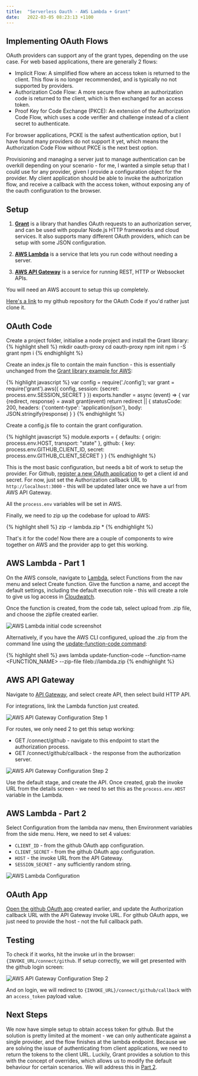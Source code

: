 ```yaml
---
title:  "Serverless Oauth - AWS Lambda + Grant"
date:   2022-03-05 08:23:13 +1100
---
```


## Implementing OAuth Flows

OAuth providers can support any of the grant types, depending on the use case. For web based applications, there are generally 2 flows:
- Implicit Flow: A simplified flow where an access token is returned to the client. This flow is no longer recommended, and is typically no not supported by providers.
- Authorization Code Flow: A more secure flow where an authorization code is returned to the client, which is then exchanged for an access token. 
- Proof Key for Code Exchange (PKCE): An extension of the Authorization Code Flow, which uses a code verifier and challenge instead of a client secret to authenticate.

For browser applications, PCKE is the safest authentication option, but I have found many providers do not support it yet, which means the Authorization Code Flow without PKCE is the next best option.

Provisioning and managing a server just to manage authentication can be overkill depending on your scenario - for me, I wanted a simple setup that I could use for any provider, given I provide a configuration object for the provider. My client application should be able to invoke the authorization flow, and receive a callback with the access token, without exposing any of the oauth configuration to the browser.

## Setup

1. **[Grant][grant]** is a library that handles OAuth requests to an authorization server, and can be used with popular Node.js HTTP frameworks and cloud services. It also supports many different OAuth providers, which can be setup with some JSON configuration.

2. **[AWS Lambda][aws-lambda]** is a service that lets you run code without needing a server.

3. **[AWS API Gateway][aws-api-gateway]** is a service for running REST, HTTP or Websocket APIs.

You will need an AWS account to setup this up completely.

[Here's a link](https://github.com/mattmorton/aws-lambda-oauth-proxy) to my github repository for the OAuth Code if you'd rather just clone it.

## OAuth Code

Create a project folder, initialise a node project and install the Grant library:
{% highlight shell %}
mkdir oauth-proxy
cd oauth-proxy
npm init
npm i -S grant
npm i
{% endhighlight %}

Create an index.js file to contain the main function - this is essentially unchanged from the [Grant library example for AWS][grant-aws-example]:

{% highlight javascript %}
var config = require('./config');
var grant = require('grant').aws({
  config, session: {secret: process.env.SESSION_SECRET }
})
exports.handler = async (event) => {
  var {redirect, response} = await grant(event)
  return redirect || {
    statusCode: 200,
    headers: {'content-type': 'application/json'},
    body: JSON.stringify(response)
  }
}
{% endhighlight %}

Create a config.js file to contain the grant configuration.

{% highlight javascript %}
module.exports = {
  defaults: {
    origin: process.env.HOST,
    transport: "state"
  },
  github: {
    key: process.env.GITHUB_CLIENT_ID,
    secret: process.env.GITHUB_CLIENT_SECRET
  }
}
{% endhighlight %}

This is the most basic configuration, but needs a bit of work to setup the provider. For Github,
[register a new OAuth application][github-new-oauth-application] to get a client id and secret. For now, just set the Authorization callback URL to `http://localhost:3000` - this will be updated later once we have a url from AWS API Gateway. 

All the `process.env` variables will be set in AWS.

Finally, we need to zip up the codebase for upload to AWS:

{% highlight shell %}
zip -r lambda.zip *
{% endhighlight %}

That's it for the code! Now there are a couple of components to wire together on AWS and the provider app to get this working. 

## AWS Lambda - Part 1

On the AWS console, navigate to [Lambda][aws-console-lambda], select Functions from the nav menu and select Create function. Give the function a name, and accept the default settings, including the default execution role - this will create a role to give us log access in [Cloudwatch][aws-console-cloudwatch].

Once the function is created, from the code tab, select upload from .zip file, and choose the zipfile created earlier. 

![AWS Lambda initial code screenshot](/assets/aws_lambda_init_code.png)

Alternatively, if you have the AWS CLI configured, upload the .zip from the command line using the [update-function-code command][aws-cli-update-function-code]:

{% highlight shell %}
aws lambda update-function-code --function-name <FUNCTION_NAME> --zip-file fileb://lambda.zip
{% endhighlight %}

## AWS API Gateway

Navigate to [API Gateway][aws-console-api-gateway], and select create API, then select build HTTP API. 

For integrations, link the Lambda function just created. 

![AWS API Gateway Configuration Step 1](/assets/aws_api_gateway_config_step_1.png)

For routes, we only need 2 to get this setup working:
* GET /connect/github - navigate to this endpoint to start the authorization process.
* GET /connect/github/callback - the response from the authorization server.

![AWS API Gateway Configuration Step 2](/assets/aws_api_gateway_config_step_2.png)

Use the default stage, and create the API. Once created, grab the invoke URL from the details screen - we need to set this as the `process.env.HOST` variable in the Lambda.

## AWS Lambda - Part 2

Select Configuration from the lambda nav menu, then Environment variables from the side menu. Here, we need to set 4 values:
* `CLIENT_ID` - from the github OAuth app configuration.
* `CLIENT_SECRET` - from the github OAuth app configuration.
* `HOST` - the invoke URL from the API Gateway.
* `SESSION_SECRET` - any sufficiently random string.

![AWS Lambda Configuration](/assets/aws_lambda_configuration.png)

## OAuth App

[Open the github OAuth app][github-developer-settings] created earlier, and update the Authorization callback URL with the API Gateway invoke URL. For github OAuth apps, we just need to provide the host - not the full callback path.

## Testing

To check if it works, hit the invoke url in the browser: `{INVOKE_URL/connect/github`. If setup correctly, we will get presented with the github login screen:

![AWS API Gateway Configuration Step 2](/assets/github_oauth_proxy_authorization.png)

And on login, we will redirect to `{INVOKE_URL}/connect/github/callback` with an `access_token` payload value.

## Next Steps

We now have simple setup to obtain access token for github. But the solution is pretty limited at the moment - we can only authenticate against a single provider, and the flow finishes at the lambda endpoint. Because we are solving the issue of authenticating from client applications, we need to return the tokens to the client URL. Luckily, Grant provides a solution to this with the concept of overrides, which allows us to modify the default behaviour for certain scenarios. We will address this in [Part 2](aws-lambda-oauth-proxy-part-2).


[github-new-oauth-application]: https://github.com/settings/applications/new
[github-developer-settings]: https://github.com/settings/developers
[grant]: https://github.com/simov/grant
[aws-lambda]: https://docs.aws.amazon.com/lambda/latest/dg/welcome.html
[aws-cli-update-function-code]: https://docs.aws.amazon.com/cli/latest/reference/lambda/update-function-code.html
[aws-api-gateway]: https://docs.aws.amazon.com/apigateway/latest/developerguide/welcome.html
[grant-aws-example]: https://github.com/simov/grant-aws
[aws-console-lambda]: https://console.aws.amazon.com/lambda
[aws-console-api-gateway]: https://console.aws.amazon.com/apigateway
[aws-console-cloudwatch]: https://console.aws.amazon.com/cloudwatch
